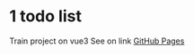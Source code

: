 # 1 todo list
Train project on vue3 
See on link [GitHub Pages](https://khoroshavin.github.io/1todo_list_vue3/)
